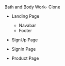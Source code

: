 Bath and Body Work- Clone

- Landing Page 
    - Navabar 
    - Footer
 
- SignUp Page
- SignIn Page
- Product Page
